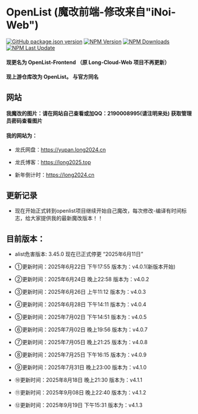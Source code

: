 # OpenList (魔改前端-修改来自"iNoi-Web")

[![GitHub package.json version](https://img.shields.io/github/v/release/lyy2005a2/OpenList-Frontend)](./package.json)
[![NPM Version](https://img.shields.io/npm/v/%40openlist-frontend%2Fopenlist-frontend)](https://www.npmjs.com/package/@openlist-frontend/openlist-frontend)
[![NPM Downloads](https://img.shields.io/github/downloads/lyy2005a2/OpenList-Frontend/total?color=#9F7AEA&logo=github)](https://img.shields.io/github/downloads/lyy2005a2/OpenList-Frontend/total?color=#9F7AEA&logo=github")
[![NPM Last Update](https://img.shields.io/npm/last-update/%40openlist-frontend%2Fopenlist-frontend)](https://www.npmjs.com/package/@openlist-frontend/openlist-frontend)

#### 现更名为 OpenList-Frontend （原 Long-Cloud-Web 项目不再更新）

#### 现上游仓库改为 OpenList。 与官方同名

## 网站

#### 我魔改的图片：请在网站自己查看或加QQ：2190008995(请注明来处) 获取管理员密码查看图片

#### 我的网站为：

- 龙氏网盘：https://yupan.long2024.cn

- 龙氏博客：https://long2025.top

- 新年倒计时：https://long2024.cn

## 更新记录

- 现在开始正式转到openlist项目继续开始自己魔改，每次修改-编译有时间标志，给大家提供我的最新魔改版本！！

## 目前版本：

- alist危害版本: 3.45.0 现在已正式停更 “2025年6月11日”

- ①更新时间：2025年6月22日 下午17:55 版本为：v4.0.1(新版本开始)

- ②更新时间：2025年6月24日 晚上22:58 版本为：v4.0.2

- ③更新时间：2025年6月26日 上午11:12 版本为：v4.0.3

- ④更新时间：2025年6月28日 下午14:11 版本为：v4.0.4

- ⑤更新时间：2025年7月02日 下午14:51 版本为：v4.0.5

- ⑥更新时间：2025年7月02日 晚上19:56 版本为：v4.0.7

- ⑦更新时间：2025年7月05日 晚上21:25 版本为：v4.0.8

- ⑧更新时间：2025年7月25日 下午16:15 版本为：v4.0.9

- ⑨更新时间：2025年7月31日 晚上23:00 版本为：v4.1.0

- ⑩更新时间：2025年8月18日 晚上21:30 版本为：v4.1.1

- ⑪更新时间：2025年9月08日 晚上22:40 版本为：v4.1.2

- ⑫更新时间：2025年9月19日 下午15:31 版本为：v4.1.3
